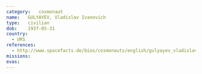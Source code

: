 ```yaml
---
category:	cosmonaut
name:	GULYAYEV, Vladislav Ivanovich
type:	civilian
dob:	1937-05-31
country:
  - URS
references:
  - http://www.spacefacts.de/bios/cosmonauts/english/gulyayev_vladislav.htm
missions:
evas:
---
```

